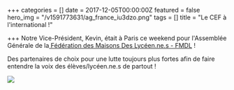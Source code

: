 +++
categories = []
date = 2017-12-05T00:00:00Z
featured = false
hero_img = "/v1591773631/ag_france_iu3dzo.png"
tags = []
title = "Le CEF à l'international !"

+++
Notre Vice-Président, Kevin, était à Paris ce weekend pour l'Assemblée Générale de la[ Fédération des Maisons Des Lycéen.ne.s - FMDL](https://www.facebook.com/MDL.reseau/?fref=mentions "https://www.facebook.com/MDL.reseau/?fref=mentions") !

Des partenaires de choix pour une lutte toujours plus fortes afin de faire entendre la voix des élèves/lycéen.ne.s de partout !

![](https://res.cloudinary.com/cefasbl/image/upload/c_limit,dpr_auto,q_70,w_740,f_auto/v1591773629/ag_france_2_hgjkae.png)